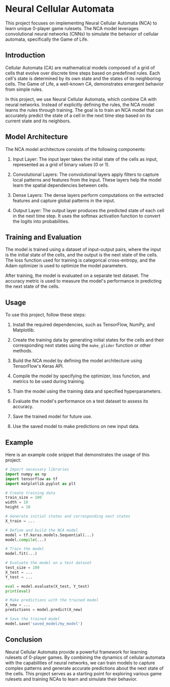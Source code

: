 # Neural Cellular Automata

This project focuses on implementing Neural Cellular Automata (NCA) to learn unique 0-player game rulesets. The NCA model leverages convolutional neural networks (CNNs) to simulate the behavior of cellular automata, specifically the Game of Life.

## Introduction

Cellular Automata (CA) are mathematical models composed of a grid of cells that evolve over discrete time steps based on predefined rules. Each cell's state is determined by its own state and the states of its neighboring cells. The Game of Life, a well-known CA, demonstrates emergent behavior from simple rules.

In this project, we use Neural Cellular Automata, which combine CA with neural networks. Instead of explicitly defining the rules, the NCA model learns the rules through training. The goal is to train an NCA model that can accurately predict the state of a cell in the next time step based on its current state and its neighbors.

## Model Architecture

The NCA model architecture consists of the following components:

1. Input Layer: The input layer takes the initial state of the cells as input, represented as a grid of binary values (0 or 1).

2. Convolutional Layers: The convolutional layers apply filters to capture local patterns and features from the input. These layers help the model learn the spatial dependencies between cells.

3. Dense Layers: The dense layers perform computations on the extracted features and capture global patterns in the input.

4. Output Layer: The output layer produces the predicted state of each cell in the next time step. It uses the softmax activation function to convert the logits into probabilities.

## Training and Evaluation

The model is trained using a dataset of input-output pairs, where the input is the initial state of the cells, and the output is the next state of the cells. The loss function used for training is categorical cross-entropy, and the Adam optimizer is used to optimize the model parameters.

After training, the model is evaluated on a separate test dataset. The accuracy metric is used to measure the model's performance in predicting the next state of the cells.

## Usage

To use this project, follow these steps:

1. Install the required dependencies, such as TensorFlow, NumPy, and Matplotlib.

2. Create the training data by generating initial states for the cells and their corresponding next states using the `make_glider` function or other methods.

3. Build the NCA model by defining the model architecture using TensorFlow's Keras API.

4. Compile the model by specifying the optimizer, loss function, and metrics to be used during training.

5. Train the model using the training data and specified hyperparameters.

6. Evaluate the model's performance on a test dataset to assess its accuracy.

7. Save the trained model for future use.

8. Use the saved model to make predictions on new input data.

## Example

Here is an example code snippet that demonstrates the usage of this project:

```python
# Import necessary libraries
import numpy as np
import tensorflow as tf
import matplotlib.pyplot as plt

# Create training data
train_size = 100
width = 10 
height = 10

# Generate initial states and corresponding next states
X_train = ...

# Define and build the NCA model
model = tf.keras.models.Sequential(...)
model.compile(...)

# Train the model
model.fit(...)

# Evaluate the model on a test dataset
test_size = 100
X_test = ...
Y_test = ...

eval = model.evaluate(X_test, Y_test)
print(eval)

# Make predictions with the trained model
X_new = ...
predictions = model.predict(X_new)

# Save the trained model
model.save('saved_model/my_model')
```

## Conclusion

Neural Cellular Automata provide a powerful framework for learning rulesets of 0-player games. By combining the dynamics of cellular automata with the capabilities of neural networks, we can train models to capture complex patterns and generate accurate predictions about the next state of the cells. This project serves as a starting point for exploring various game rulesets and training NCAs to learn and simulate their behavior.
